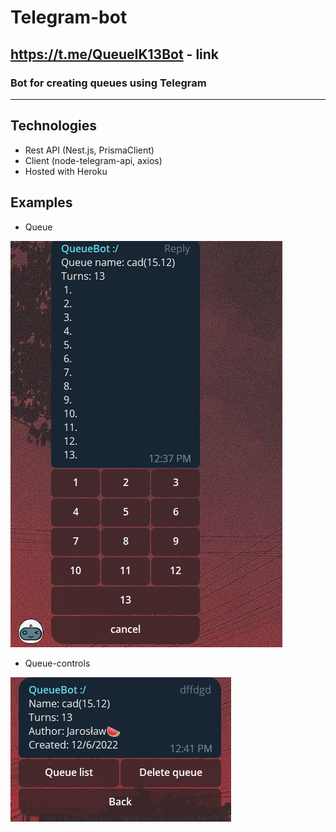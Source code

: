 # Telegram-bot
## https://t.me/QueueIK13Bot - link
### Bot for creating queues using Telegram

---

## Technologies 
- Rest API (Nest.js, PrismaClient)
- Client (node-telegram-api, axios)
- Hosted with Heroku

## Examples
- Queue

![alt text](templates/img/queue.png)

- Queue-controls

![alt text](templates/img/queueu-controls.png)
